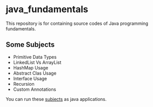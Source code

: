 # java_fundamentals
This repository is for containing source codes of Java programming fundamentals.

## Some Subjects
* Primitive Data Types
* LinkedList Vs ArrayList
* HashMap Usage
* Abstract Clas Usage
* Interface Usage
* Recursion
* Custom Annotations

You can run these [subjects](https://github.com/AyberkYavuz/java_fundamentals/tree/main/main_module/src/applications) as java applications.


